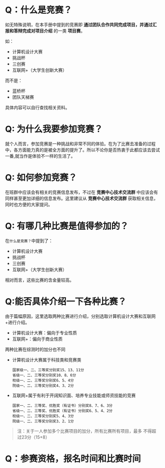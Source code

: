 # Q：什么是竞赛？
如无特殊说明，在本手册中提到的竞赛即 __通过团队合作共同完成项目，并通过汇报和答辩完成对项目介绍__ 的一类 __项目赛__。

如：
- 计算机设计大赛
- 挑战杯
- 三创赛
- 互联网+（大学生创新大赛）

而不是：
- 蓝桥杯
- 团队天梯赛

具体内容可以自行查找相关资料。

# Q: 为什么我要参加竞赛？
就个人而言，参加竞赛是一种挑战和非常不同的体验。在为了比赛去准备的过程中，各方面能力真的是被全方面的提升了。所以不论你是否热衷于此都应该去尝试一番,就当作是体验不一样的生活了。

# Q: 如何参加竞赛？
在班群中应该会有相关的竞赛信息发布，不过在 __竞赛中心技术交流群__ 中应该会有同样甚至更加详细的信息发布。这里建议从 __竞赛中心技术交流群__ 获取相关信息，同时也方便的大家提问。

# Q: 有哪几种比赛是值得参加的？
在`什么是竞赛？`中提到了：

- 计算机设计大赛
- 挑战杯
- 三创赛
- 互联网+（大学生创新大赛）

相对而言，这些比赛的含金量较高。

# Q:能否具体介绍一下各种比赛？
由于篇幅原因，这里选取两种比赛进行介绍，分别选取计算机设计大赛和互联网+进行介绍。

- 计算机设计大赛：偏向于专业性质
- 互联网+：偏向于商业性质

两种比赛在综测时的加分也不同

- 计算机设计大赛属于科技类和竞赛类
    ```
    国家级一、二、三等奖分别奖15、13、11分
    省级一、二、三等奖分别奖10、8、6分
    校级一、二、三等奖分别奖6、5、4分
    院级一、二、三等奖分别奖4、3、2分
    ```
- 互联网+属于有利于开阔知识面、培养专业技能或师资技能的竞赛
    ```
    国家一、二、三等奖、优胜奖（有证书）分别奖8、7、6、3分
    省级一、二、三等奖、优胜奖（有证书）分别奖6、5、4、2分
    校级一、二、三等奖分别奖5、4、3分
    院级一、二、三等奖分别奖3、2、1分
    ```
> 注：关于一人参加多个比赛项目的加分，所有比赛所有项目，最多
不得超过23分（15+8）

# Q：参赛资格，报名时间和比赛时间
